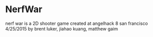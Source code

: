 # NerfWar
nerf war is a 2D shooter game
created at angelhack 8 san francisco 4/25/2015
by brent luker, jiahao kuang, matthew gaim
